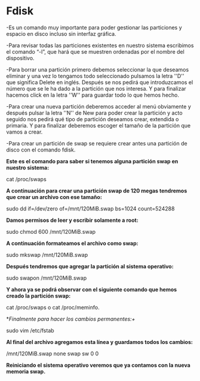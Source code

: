 # **Fdisk**

-Es un comando muy importante para poder gestionar las particiones y espacio en disco incluso sin interfaz gráfica.

-Para revisar todas las particiones existentes en nuestro sistema escribimos el comando “-l”, que hará que se muestren ordenadas por el nombre del dispositivo.

-Para borrar una partición primero debemos seleccionar la que deseamos eliminar y una vez lo tengamos todo seleccionado pulsamos la letra ''D'' que significa Delete en inglés. Después se nos pedirá que introduzcamos el número que se le ha dado a la partición que nos interesa. Y para finalizar hacemos click en la letra ''W'' para guardar todo lo que hemos hecho.

-Para crear una nueva partición deberemos acceder al menú obviamente y después pulsar la letra ''N'' de New para poder crear la partición y acto seguido nos pedirá qué tipo de partición deseamos crear, extendida o primaria. Y para finalizar deberemos escoger el tamaño de la partición que vamos a crear.

-Para crear un partición de swap se requiere crear antes una partición de disco con el comando fdisk.

**Este es el comando para saber si tenemos alguna partición swap en nuestro sistema:**

cat /proc/swaps

**A continuación para crear una partición swap de 120 megas tendremos que crear un archivo con ese tamaño:**

sudo dd if=/dev/zero of=/mnt/120MiB.swap bs=1024 count=524288

**Damos permisos de leer y escribir solamente a root:**

sudo chmod 600 /mnt/120MiB.swap

**A continuación formateamos el archivo como swap:**

sudo mkswap /mnt/120MiB.swap

**Después tendremos que agregar la partición al sistema operativo:**

sudo swapon /mnt/120MiB.swap

**Y ahora ya se podrá observar con el siguiente comando que hemos creado la partición swap:**

cat /proc/swaps o cat /proc/meminfo.

**Finalmente para hacer los cambios permanentes:+*

sudo vim /etc/fstab

**Al final del archivo agregamos esta línea y guardamos todos los cambios:**

/mnt/120MiB.swap none swap sw 0 0

**Reiniciando el sistema operativo veremos que ya contamos con la nueva memoria swap.**
